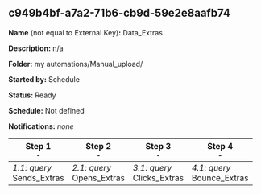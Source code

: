 ## c949b4bf-a7a2-71b6-cb9d-59e2e8aafb74

**Name** (not equal to External Key)**:** Data_Extras

**Description:** n/a

**Folder:** my automations/Manual_upload/

**Started by:** Schedule

**Status:** Ready

**Schedule:** Not defined

**Notifications:** _none_


| Step 1<br>_<small>-</small>_ | Step 2<br>_<small>-</small>_ | Step 3<br>_<small>-</small>_ | Step 4<br>_<small>-</small>_ |
| --- | --- | --- | --- |
| _1.1: query_<br>Sends_Extras | _2.1: query_<br>Opens_Extras | _3.1: query_<br>Clicks_Extras | _4.1: query_<br>Bounce_Extras |
